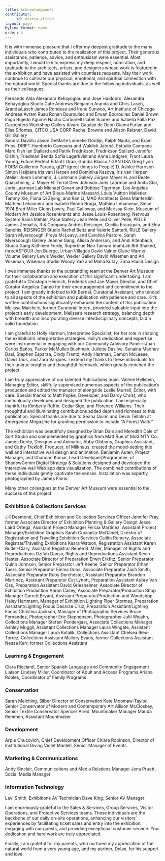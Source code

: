 ```yaml
---
title: Acknowledgments
contributor:
   - id: darrin-alfred
layout: page
byline_format: name
order: 4
---
```


It is with immense pleasure that I offer my deepest gratitude to the many individuals who contributed to the realization of this project. Their generous assistance, patience, advice, and enthusiasm were essential. Most importantly, I would like to express my deep respect, admiration, and gratitude to the architects, artists, and designers whose work is featured in the exhibition and have assisted with countless requests. May their work continue to cultivate our physical, emotional, and spiritual connection with the natural world. Special thanks are due to the following individuals, as well as their colleagues:

Fernando Alda
Alexandra Kehayoglou and Jose Huidobro, Alexandra Kehayoglou Studio
Cate Andrews
Benjamin Aranda and Chris Lasch, Aranda\Lasch
James Rondeau and Irene Sunwoo, Art Institute of Chicago
Andreea Avram Rusu
Ronan Bouroullec and Erwan Bouroullec
Daniel Brown
Iñigo Bujedo Aguirre
Nacho Carbonell
Isabel Suarez and Isabella Falla Paz, Carpenters Workshop Gallery
Alvaro Catalán de Ocón
Gianni Furlan and Elisa Sifontes, CITCO USA CORP
Rachel Browne and Alison Reisner, David Gill Gallery		
Sandra Davolio
Jason DeMarte
Lonneke Gordijn, Ralph Nauta, and Bram Prins, DRIFT
Humberto Campana and Waldick Jatobá, Estúdio Campana
Marc Fish
Ian Stallard and Patrik Fredrikson, Fredrikson Stallard
Jennifer Olshin, Friedman Benda
Sofia Lagerkvist and Anna Lindgren, Front
Laura Young, Future Perfect
Erlantz Grao, Gandia Blasco / GAN USA
Greg Lynn FORM
Guillermo Parada, gt2P (great things to People)
D. Ashlee Harrison
Simon Heijdens
Iris van Herpen and Dominika Kasova, Iris van Herpen Atelier
Joern Lohmann, J. Lohmann Gallery
Jürgen Mayer H. and Beate Quaschning, J. Mayer H.
Terrol Dew Johnson
Joris Laarman and Anita Star, Joris Laarman Lab
Michael Govan and Bobbye Tigerman, Los Angeles County Museum of Art
Bleue-Marine Massard, Louis Vuitton Malletier
Tammy Xie, Fiona Qi Ziying, and Ran Li, MAD Architects
Elena Manferdini
Mathieu Lehanneur and Isabela Rennó Braga, Mathieu Lehanneur, Since 1974
Brad Miller
Glenn Lowry, Paul Galloway, and Marissa Klein, Museum of Modern Art
Jessica Rosenkrantz and Jesse Louis-Rosenberg, Nervous System
Raina Mehler, Pace Gallery
Jean Pelle and Oliver Pelle, PELLE
James Zemaitis, R & Company
Andrés Reisinger, Cecilia Erausquin, and Elna Sanchís, REISINGER Studio
Rachel Beitz and Valerie Santerli, RULE Gallery
Sarah Myerscough, Freya McLeavy, and Carolina Pastore, Sarah Myerscough Gallery
Jeanne Gang, Alissa Anderson, and Andi Altenbach, Studio Gang
Kathleen Forde, Superblue
Nao Tamura
teamLab
Brit Shaked, threeASFOUR
Jon Buerge, Urban Villages
David Valner
Claire Warner, Volume Gallery
Lewis Wexler, Wexler Gallery
David Wiseman and Ari Wiseman, Wiseman Studio
Woody Yao and Maha Kutay, Zaha Hadid Design

I owe immense thanks to the outstanding team at the Denver Art Museum for their collaboration and execution of this significant undertaking. I am grateful to Christoph Heinrich, Frederick and Jan Mayer Director, and Chief Curator Angelica Daneo for their encouragement and commitment to the project. I am greatly indebted to Kit Bernal, Curatorial Assistant, who tended to all aspects of the exhibition and publication with patience and care. Kit’s written contributions significantly enhanced the content of this publication. Melissa Maichele, former Curatorial Intern, provided valuable input into the project’s early development. Melissa’s research strategy, balancing depth with breadth and incorporating diverse interdisciplinary concepts, laid a solid foundation.

I am grateful to Holly Harmon, Interpretive Specialist, for her role in shaping the exhibition’s interpretative strategies. Holly’s dedication and expertise were instrumental in engaging with our Community Advisory Panel—Juan Carlos Baños, Parker McMullen Bushman, Julietta Dasilva, Sunaina Madhav Dasi, Stephen Esparza, Cindy Frantz, Andy Hartman, Damon McLeese, David Taus, and Zara Vargues. I extend my thanks to these individuals for their unique insights and thoughtful feedback, which greatly enriched the project.

I am truly appreciative of our talented Publications team. Valerie Hellstein, Managing Editor, skillfully supervised numerous aspects of the publication’s production and edited the manuscript alongside Leslie Murrell, Editor, with care. Special thanks to Matt Popke, Developer, and Darcy Christ, who meticulously developed and designed the publication. I am especially thankful to Kimberly Ruffin, Cedar Sigo, and Florence Williams. Their thoughtful and illuminating contributions added depth and richness to this publication. Special thanks are due to Seana Quinn and Devin Tellatin at *Emergence Magazine* for granting permission to include “A Forest Walk.”

The exhibition was beautifully designed by Brian Dale and Meredith Dale of Sort Studio and complemented by graphics from Matt Rue of McGINTY Co. James Durée, Designer and Animator, Abby Gibbons, Graphics Assistant, and Cathy Trekloff, Producer, of Milkhaus, created the mood-setting title wall and interactive wall design and animation. Benjamin Auten, Project Manager, and Chandan Kumar, Lead Developer/Programmer, of ShadowComm Digital Strategy & Solutions designed and developed the interactive wall Web app data visualization. The combined contributions of these individuals gently captivate the senses. Installation was expertly photographed by James Florio.

Many other colleagues at the Denver Art Museum were essential to the success of this project:

### Exhibition & Collections Services
Jill Desmond, Chief Exhibition and Collection Services Officer
Jennifer Pray, former Associate Director of Exhibition Planning & Gallery Design 
Jesse Laird Ortega, Assistant Project Manager
Felicia Martinez, Assistant Project Manager/Exhibition Graphics
Sarah Cucinella-McDaniel, Director of Registration and Traveling Exhibition Services
Caitlin Rumery, Associate Registrar/Traveling Exhibitions
Keara Watson, Registration Assistant 
Karen Butler-Clary, Assistant Registrar 
Renée B. Miller, Manager of Rights and Reproductions
Dzifah Danso, Rights and Reproductions Assistant
Kevin Hester, Associate Director of Preparation
Erwin Erkfitz, Senior Preparator
Quinn Johnson, Senior Preparator
Jeff Keene, Senior Preparator
Ethan Tuers, Senior Preparator 
Emma Goos, Associate Preparator
Zach Smith, Associate Preparator
Ruby Dorchester, Assistant Preparator
Brandon Martinez, Assistant Preparator
Cat Lynott, Preparation Assistant
Aubry Van Oss, Preparation Assistant
David Griesheimer, Associate Director of Exhibition Production
Aaron Casey, Associate Preparator/Production Shop Manager
Garrett Bryant, Assistant Preparator/Production and Woodshop
Haley Hartmann, Manager of Exhibition Lighting
Piper Stormes, Preparation Assistant/Lighting Focus 
Desarae Cruz, Preparation Assistant/Lighting Focus
Christina Jackson, Manager of Photographic Services
Bruce Fernandez, Photographer
Eric Stephenson, Photographer
Juhl Wojahn, Collections Manager
Stefani Pendergast, Associate Collections Manager
Ashley Muggli, Assistant Collections Manager
Laura Wingate, Assistant Collections Manager
Laura Kotalik, Collections Assistant
Chelsea Rieu-Torrez, Collections Assistant
Mallory Evans, former Collections Assistant
Nessa Kerr, former Collections Assistant
	 
### Learning & Engagement
Clara Ricciardi, Senior Spanish Language and Community Engagement Liaison
Lindsey Miller, Coordinator of Adult and Access Programs
Ariana Robles, Coordinator of Family Programs

### Conservation
Sarah Melching, Silber Director of Conservation 
Kate Moomaw-Taylor, Senior Conservator of Modern and Contemporary Art
Allison McCloskey, Senior Textile Conservator
Spencer Alred, Mountmaker Manager 
Manda Remmen, Assistant Mountmaker 

### Development
Arpie Chucovich, Chief Development Officer
Chiara Robinson, Director of Institutional Giving
Violet Mantell, Senior Manager of Events

### Marketing & Communications 
Andy Sinclair, Communications and Media Relations Manager
Jena Pruett, Social Media Manager

### Information Technology
Levi Smith, Exhibitions AV Technician
Dave King, Senior AV Manager

I am enormously grateful to the Sales & Services, Group Services, Visitor Operations, and Protective Services teams. These individuals are the backbone of our daily on-site operations, enhancing our visitors’ experiences by facilitating ticket sales and entry into the exhibition, engaging with our guests, and providing exceptional customer service. Your dedication and hard work are truly appreciated. 

Finally, I am grateful for my parents, who nurtured my appreciation of the natural world from a very young age, and my partner, Dylan, for his support and love. 
